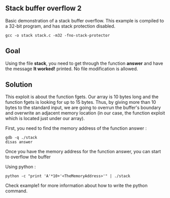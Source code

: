 ## Stack buffer overflow 2

Basic demonstration of a stack buffer overflow. This example is compiled to a 32-bit program, and has stack protection disabled.

```
gcc -o stack stack.c -m32 -fno-stack-protector
```

## Goal

Using the file **stack**, you need to get through the function **answer** and have the message **It worked!** printed. No file modification is allowed.

## Solution

This exploit is about the function fgets. Our array is 10 bytes long and the function fgets is looking for up to 15 bytes. Thus, by giving more than 10 bytes to the standard input, we are going to overrun the buffer's boundary and overwrite an adjacent memory location (in our case, the function exploit which is located just under our array).

First, you need to find the memory address of the function answer :

```
gdb -q ./stack
disas answer
```

Once you have the memory address for the function answer, you can start to overflow the buffer

Using python :

```
python -c "print 'A'*10+'<TheMemoryAddress>'" | ./stack
```

Check example1 for more information about how to write the python command.
